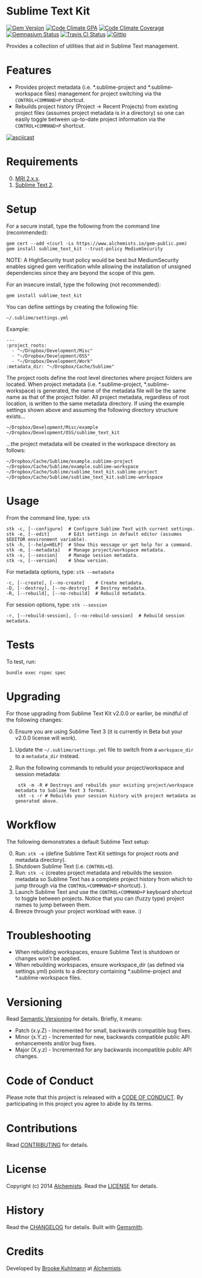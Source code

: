 # Sublime Text Kit

[![Gem Version](https://badge.fury.io/rb/sublime_text_kit.png)](http://badge.fury.io/rb/sublime_text_kit)
[![Code Climate GPA](https://codeclimate.com/github/bkuhlmann/sublime_text_kit.png)](https://codeclimate.com/github/bkuhlmann/sublime_text_kit)
[![Code Climate Coverage](https://codeclimate.com/github/bkuhlmann/sublime_text_kit/coverage.png)](https://codeclimate.com/github/bkuhlmann/sublime_text_kit)
[![Gemnasium Status](https://gemnasium.com/bkuhlmann/sublime_text_kit.png)](https://gemnasium.com/bkuhlmann/sublime_text_kit)
[![Travis CI Status](https://secure.travis-ci.org/bkuhlmann/sublime_text_kit.png)](http://travis-ci.org/bkuhlmann/sublime_text_kit)
[![Gittip](http://img.shields.io/gittip/bkuhlmann.svg)](https://www.gittip.com/bkuhlmann)

Provides a collection of utilities that aid in Sublime Text management.

# Features

- Provides project metadata (i.e. *.sublime-project and *.sublime-workspace files) management for project
  switching via the `CONTROL+COMMAND+P` shortcut.
- Rebuilds project history (Project -> Recent Projects) from existing project files (assumes project
  metadata is in a directory) so one can easily toggle between up-to-date project information via the
  `CONTROL+COMMAND+P` shortcut.

[![asciicast](https://asciinema.org/a/19858.png)](https://asciinema.org/a/19858)

# Requirements

0. [MRI 2.x.x](http://www.ruby-lang.org).
0. [Sublime Text 2](http://www.sublimetext.com).

# Setup

For a secure install, type the following from the command line (recommended):

    gem cert --add <(curl -Ls https://www.alchemists.io/gem-public.pem)
    gem install sublime_text_kit --trust-policy MediumSecurity

NOTE: A HighSecurity trust policy would be best but MediumSecurity enables signed gem verification while
allowing the installation of unsigned dependencies since they are beyond the scope of this gem.

For an insecure install, type the following (not recommended):

    gem install sublime_text_kit

You can define settings by creating the following file:

    ~/.sublime/settings.yml

Example:

    ---
    :project_roots:
      - "~/Dropbox/Development/Misc"
      - "~/Dropbox/Development/OSS"
      - "~/Dropbox/Development/Work"
    :metadata_dir: "~/Dropbox/Cache/Sublime"

The project roots define the root level directories where project folders are located. When project metadata (i.e.
*.sublime-project, *.sublime-workspace) is generated, the name of the metadata file will be the same name as that
of the project folder. All project metadata, regardless of root location, is written to the same metadata directory.
If using the example settings shown above and assuming the following directory structure exists...

    ~/Dropbox/Development/Misc/example
    ~/Dropbox/Development/OSS/sublime_text_kit

...the project metadata will be created in the workspace directory as follows:

    ~/Dropbox/Cache/Sublime/example.sublime-project
    ~/Dropbox/Cache/Sublime/example.sublime-workspace
    ~/Dropbox/Cache/Sublime/sublime_text_kit.sublime-project
    ~/Dropbox/Cache/Sublime/sublime_text_kit.sublime-workspace

# Usage

From the command line, type: `stk`

    stk -c, [--configure]  # Configure Sublime Text with current settings.
    stk -e, [--edit]       # Edit settings in default editor (assumes $EDITOR environment variable).
    stk -h, [--help=HELP]  # Show this message or get help for a command.
    stk -m, [--metadata]   # Manage project/workspace metadata.
    stk -s, [--session]    # Manage session metadata.
    stk -v, [--version]    # Show version.

For metadata options, type: `stk --metadata`

    -c, [--create], [--no-create]    # Create metadata.
    -D, [--destroy], [--no-destroy]  # Destroy metadata.
    -R, [--rebuild], [--no-rebuild]  # Rebuild metadata.

For session options, type: `stk --session`

    -r, [--rebuild-session], [--no-rebuild-session]  # Rebuild session metadata.

# Tests

To test, run:

    bundle exec rspec spec

# Upgrading

For those upgrading from Sublime Text Kit v2.0.0 or earlier, be mindful of the following changes:

0. Ensure you are using Sublime Text 3 (it is currently in Beta but your v2.0.0 license will work).
0. Update the `~/.sublime/settings.yml` file to switch from a `workspace_dir` to a `metadata_dir` instead.
0. Run the following commands to rebuild your project/workspace and session metadata:

        stk -m -R # Destroys and rebuilds your existing project/workspace metadata to Sublime Text 3 format.
        skt -s -r # Rebuilds your session history with project metadata as generated above.

# Workflow

The following demonstrates a default Sublime Text setup:

0. Run: `stk -e` (define Sublime Text Kit settings for project roots and metadata directory).
0. Shutdown Sublime Text (i.e. `CONTROL+Q`).
0. Run: `stk -c` (creates project metadata and rebuilds the session metadata so Sublime Text has a complete project
   history from which to jump through via the `CONTROL+COMMMAND+P` shortcut).
   ).
0. Launch Sublime Text and use the `CONTROL+COMMAND+P` keyboard shortcut to toggle between projects. Notice that
   you can (fuzzy type) project names to jump between them.
0. Breeze through your project workload with ease. :)

# Troubleshooting

- When rebuilding workspaces, ensure Sublime Text is shutdown or changes won't be applied.
- When rebuilding workspaces, ensure workspace_dir (as defined via settings.yml) points to a directory containing
  *.sublime-project and *.sublime-workspace files.

# Versioning

Read [Semantic Versioning](http://semver.org) for details. Briefly, it means:

- Patch (x.y.Z) - Incremented for small, backwards compatible bug fixes.
- Minor (x.Y.z) - Incremented for new, backwards compatible public API enhancements and/or bug fixes.
- Major (X.y.z) - Incremented for any backwards incompatible public API changes.

# Code of Conduct

Please note that this project is released with a [CODE OF CONDUCT](CODE_OF_CONDUCT.md). By participating in this project
you agree to abide by its terms.

# Contributions

Read [CONTRIBUTING](CONTRIBUTING.md) for details.

# License

Copyright (c) 2014 [Alchemists](https://www.alchemists.io).
Read the [LICENSE](LICENSE.md) for details.

# History

Read the [CHANGELOG](CHANGELOG.md) for details.
Built with [Gemsmith](https://github.com/bkuhlmann/gemsmith).

# Credits

Developed by [Brooke Kuhlmann](https://www.alchemists.io) at [Alchemists](https://www.alchemists.io).

